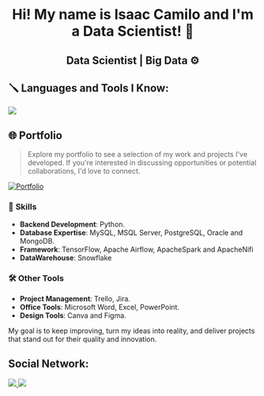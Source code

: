 <h1 align="center">Hi! My name is Isaac Camilo and I'm a Data Scientist! 🚀</h1>
<h2 align="center">Data Scientist | Big Data ⚙️</h2>

###

<h2 align="left">🪛 Languages and Tools I Know:</h3>
<p align="left">
<a href="https://skillicons.dev"   >
  <img src="https://skillicons.dev/icons?i=figma,github,vercel,mongodb,postgres,python,mysql,anaconda" />
</a>

## 🌐 **Portfolio**
> Explore my portfolio to see a selection of my work and projects I've developed. If you're interested in discussing opportunities or potential collaborations, I'd love to connect.

[![Portfolio](https://img.shields.io/badge/Portfolio-Isaac%20Camilo-blue?style=flat-square&logo=firefox)](https://zacgenius.github.io/zac-portfolio)

### 🔧 **Skills**
- **Backend Development**: Python.
- **Database Expertise**: MySQL, MSQL Server, PostgreSQL, Oracle and MongoDB.
- **Framework**: TensorFlow, Apache Airflow, ApacheSpark and ApacheNifi
- **DataWarehouse**: Snowflake

### 🛠️ **Other Tools**
- **Project Management**: Trello, Jira.
- **Office Tools**: Microsoft Word, Excel, PowerPoint.
- **Design Tools**: Canva and Figma.

My goal is to keep improving, turn my ideas into reality, and deliver projects that stand out for their quality and innovation.

###

<h2 align="left">Social Network:</h3>
<p align="left">
<div align="left">
<a href="mailto:isaac.cami4242@gmail.com"><img src="https://img.shields.io/badge/-Gmail-%23333?style=for-the-badge&logo=gmail&logoColor=white" target="_blank">
</a>
<a href="https://www.linkedin.com/in/isaaccami/" target="_blank"><img src="https://img.shields.io/badge/-LinkedIn-%230077B5?style=for-the-badge&logo=linkedin&logoColor=white" target="_blank">
</a>
</a>
</p>
